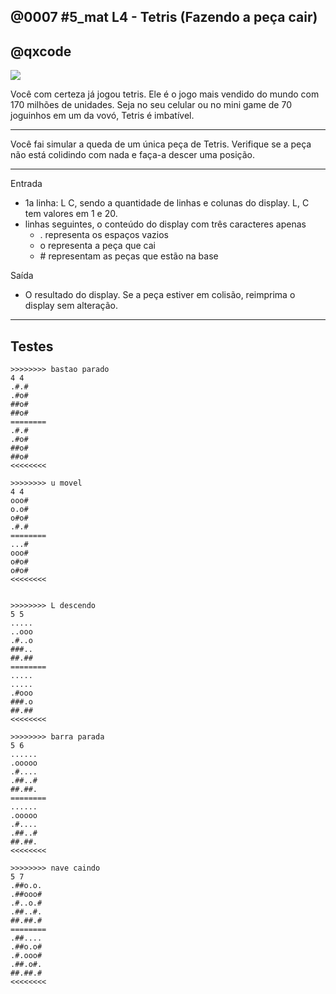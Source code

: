 ## @0007 #5_mat L4 - Tetris (Fazendo a peça cair)
## @qxcode

![](https://raw.githubusercontent.com/qxcodefup/arcade/master/base/0007/capa.jpg)

Você com certeza já jogou tetris. Ele é o jogo mais vendido do mundo com 170 milhões de unidades. Seja no seu celular ou no mini game de 70 joguinhos em um da vovó, Tetris é imbatível.

---

Você fai simular a queda de um única peça de Tetris. Verifique se a peça não está colidindo com nada e faça-a descer uma posição.

---

Entrada
- 1a linha: L C, sendo a quantidade de linhas e colunas do display. L, C tem valores em 1 e 20.
- linhas seguintes, o conteúdo do display com três caracteres apenas
    - . representa os espaços vazios
    - o representa a peça que cai
    - \# representam as peças que estão na base

Saída
- O resultado do display. Se a peça estiver em colisão, reimprima
o display sem alteração.

---
## Testes

```
>>>>>>>> bastao parado
4 4
.#.#
.#o#
##o#
##o#
========
.#.#
.#o#
##o#
##o#
<<<<<<<<

>>>>>>>> u movel
4 4
ooo#
o.o#
o#o#
.#.#
========
...#
ooo#
o#o#
o#o#
<<<<<<<<


>>>>>>>> L descendo
5 5
.....
..ooo
.#..o
###..
##.##
========
.....
.....
.#ooo
###.o
##.##
<<<<<<<<

>>>>>>>> barra parada
5 6
......
.ooooo
.#....
.##..#
##.##.
========
......
.ooooo
.#....
.##..#
##.##.
<<<<<<<<

>>>>>>>> nave caindo
5 7
.##o.o.
.##ooo#
.#..o.#
.##..#.
##.##.#
========
.##....
.##o.o#
.#.ooo#
.##.o#.
##.##.#
<<<<<<<<
